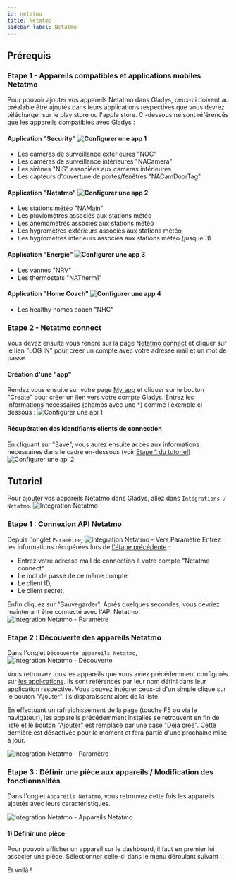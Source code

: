 ```yaml
---
id: netatmo
title: Netatmo
sidebar_label: Netatmo
---
```


## Prérequis

### Etape 1 - Appareils compatibles et applications mobiles Netatmo

Pour pouvoir ajouter vos appareils Netatmo dans Gladys, ceux-ci doivent au préalable être ajoutés dans leurs applications respectives que vous devrez télécharger sur le play store ou l'apple store. 
Ci-dessous ne sont référencés que les appareils compatibles avec Gladys :

#### Application "Security" ![Configurer une app 1](/fr/img/docs/configuration/netatmo/configure-netatmo-application-security.jpg)
- Les caméras de surveillance extérieures "NOC"
- Les caméras de surveillance intérieures "NACamera"
- Les sirènes "NIS" associées aux caméras intérieures
- Les capteurs d'ouverture de portes/fenêtres "NACamDoorTag"

#### Application "Netatmo" ![Configurer une app 2](/fr/img/docs/configuration/netatmo/configure-netatmo-application-netatmo.jpg)
- Les stations météo "NAMain"
- Les pluviomètres associés aux stations météo
- Les anémomètres associés aux stations météo
- Les hygromètres extérieurs associés aux stations météo
- Les hygromètres intérieurs associés aux stations météo (jusque 3)

#### Application "Energie" ![Configurer une app 3](/fr/img/docs/configuration/netatmo/configure-netatmo-application-energie.jpg)
- Les vannes "NRV"
- Les thermostats "NATherm1"

#### Application "Home Coach" ![Configurer une app 4](/fr/img/docs/configuration/netatmo/configure-netatmo-application-home-coach.jpg)
- Les healthy homes coach "NHC"

### Etape 2 - Netatmo connect
Vous devez ensuite vous rendre sur la page [Netatmo connect](https://dev.netatmo.com/) et cliquer sur le lien "LOG IN" pour créer un compte avec votre adresse mail et un mot de passe.
#### Création d'une "app"
Rendez vous ensuite sur votre page [My app](https://dev.netatmo.com/apps/) et cliquer sur le bouton "Create" pour créer un lien vers votre compte Gladys. Entrez les informations nécessaires (champs avec une *) comme l'exemple ci-dessous :
![Configurer une api 1](/fr/img/docs/configuration/netatmo/configure-netatmo-connect-1.jpg)

#### Récupération des identifiants clients de connection
En cliquant sur "Save", vous aurez ensuite accès aux informations nécessaires dans le cadre en-dessous (voir [Etape 1 du tutoriel](/fr/docs/integrations/netatmo#etape-1--page-netatmo-connection))
![Configurer une api 2](/fr/img/docs/configuration/netatmo/configure-netatmo-connect-2.jpg)

## Tutoriel

Pour ajouter vos appareils Netatmo dans Gladys, allez dans `Intégrations / Netatmo`.
![Integration Netatmo](/fr/img/docs/configuration/netatmo/integrations-netatmo.jpg)

### Etape 1 : Connexion API Netatmo
Depuis l'onglet `Paramètre`, 
![Integration Netatmo - Vers Paramètre](/fr/img/docs/configuration/netatmo/integrations-netatmo-vers-parametre.jpg)
Entrez les informations récupérées lors de [l'étape précédente](/fr/docs/integrations/netatmo#r%C3%A9cup%C3%A9ration-des-identifiants-clients-de-connection) : 
- Entrez votre adresse mail de connection à votre compte "Netatmo connect"
- Le mot de passe de ce même compte
- Le client ID,
- Le client secret,

Enfin cliquez sur "Sauvegarder". 
Après quelques secondes, vous devriez maintenant être connecté avec l'API Netatmo.
![Integration Netatmo - Paramètre](/fr/img/docs/configuration/netatmo/integrations-netatmo-parametre.jpg)

### Etape 2 : Découverte des appareils Netatmo

Dans l'onglet `Découverte appareils Netatmo`,
![Integration Netatmo - Découverte](/fr/img/docs/configuration/netatmo/integrations-netatmo-decouverte-appareils.jpg)

Vous retrouvez tous les appareils que vous aviez précédemment configurés sur [les applications](/fr/docs/integrations/netatmo#application-security). Ils sont référencés par leur nom défini dans leur application respective. Vous pouvez intégrer ceux-ci d'un simple clique sur le bouton "Ajouter". Ils disparaissent alors de la liste. 

En effectuant un rafraichissement de la page (touche F5 ou via le navigateur), les appareils précédemment installés se retrouvent en fin de liste et le bouton "Ajouter" est remplacé par une case "Déjà créé". Cette dernière est désactivée pour le moment et fera partie d'une prochaine mise à jour.

![Integration Netatmo - Paramètre](/fr/img/docs/configuration/netatmo/integrations-netatmo-decouverte-appareils-deja-cree.jpg)

### Etape 3 : Définir une pièce aux appareils / Modification des fonctionnalités

Dans l'onglet `Appareils Netatmo`, vous retrouvez cette fois les appareils ajoutés avec leurs caractéristiques.

![Integration Netatmo - Appareils Netatmo](/fr/img/docs/configuration/netatmo/integrations-netatmo-appareils-netatmo.jpg)

#### 1) Définir une pièce

Pour pouvoir afficher un appareil sur le dashboard, il faut en premier lui associer une pièce. Sélectionner celle-ci dans le menu déroulant suivant :

Et voilà !
